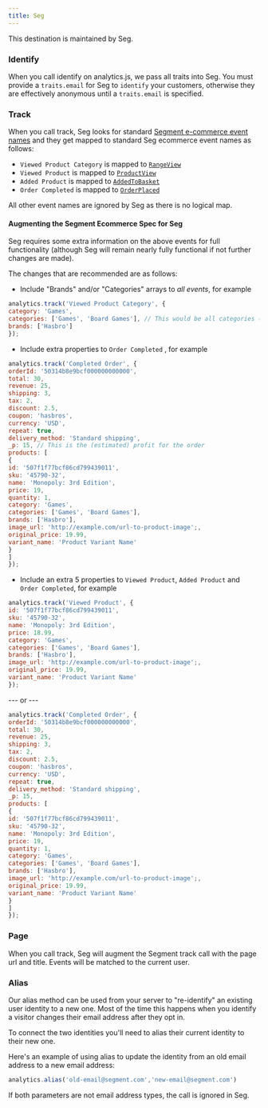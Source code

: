 ```yaml
---
title: Seg
---
```


This destination is maintained by Seg.

### Identify

When you call identify on analytics.js, we pass all traits into Seg. You must provide a `traits.email` for Seg to `identify` your customers, otherwise they are effectively anonymous until a `traits.email` is specified.

### Track

When you call track, Seg looks for standard [Segment e-commerce event names](/docs/spec/ecommerce/v2/) and they get mapped to standard Seg ecommerce event names as follows:

- `Viewed Product Category` is mapped to [`RangeView`](http://support.segapp.com/knowledge_base/topics/range-view-event)
- `Viewed Product` is mapped to [`ProductView`](http://support.segapp.com/knowledge_base/topics/product-view-event)
- `Added Product` is mapped to [`AddedToBasket`](http://support.segapp.com/knowledge_base/topics/added-to-basket-event)
- `Order Completed` is mapped to [`OrderPlaced`](http://support.segapp.com/knowledge_base/topics/order-placed-event)

All other event names are ignored by Seg as there is no logical map.

#### Augmenting the Segment Ecommerce Spec for Seg
Seg requires some extra information on the above events for full functionality (although Seg will remain nearly fully functional if not further changes are made).

The changes that are recommended are as follows:

- Include "Brands" and/or "Categories" arrays to *all events*, for example

```javascript
analytics.track('Viewed Product Category', {
category: 'Games',
categories: ['Games', 'Board Games'], // This would be all categories (and parent categories) that the product exists in
brands: ['Hasbro']
});
```

- Include extra properties to `Order Completed` , for example

```javascript
analytics.track('Completed Order', {
orderId: '50314b8e9bcf000000000000',
total: 30,
revenue: 25,
shipping: 3,
tax: 2,
discount: 2.5,
coupon: 'hasbros',
currency: 'USD',
repeat: true,
delivery_method: 'Standard shipping',
_p: 15, // This is the (estimated) profit for the order
products: [
{
id: '507f1f77bcf86cd799439011',
sku: '45790-32',
name: 'Monopoly: 3rd Edition',
price: 19,
quantity: 1,
category: 'Games',
categories: ['Games', 'Board Games'],
brands: ['Hasbro'],
image_url: 'http://example.com/url-to-product-image';,
original_price: 19.99,
variant_name: 'Product Variant Name'
}
]
});
```

- Include an extra 5 properties to `Viewed Product`, `Added Product` and `Order Completed`, for example

```javascript
analytics.track('Viewed Product', {
id: '507f1f77bcf86cd799439011',
sku: '45790-32',
name: 'Monopoly: 3rd Edition',
price: 18.99,
category: 'Games',
categories: ['Games', 'Board Games'],
brands: ['Hasbro'],
image_url: 'http://example.com/url-to-product-image';,
original_price: 19.99,
variant_name: 'Product Variant Name'
});
```
--- or ---
```Javascript
analytics.track('Completed Order', {
orderId: '50314b8e9bcf000000000000',
total: 30,
revenue: 25,
shipping: 3,
tax: 2,
discount: 2.5,
coupon: 'hasbros',
currency: 'USD',
repeat: true,
delivery_method: 'Standard shipping',
_p: 15,
products: [
{
id: '507f1f77bcf86cd799439011',
sku: '45790-32',
name: 'Monopoly: 3rd Edition',
price: 19,
quantity: 1,
category: 'Games',
categories: ['Games', 'Board Games'],
brands: ['Hasbro'],
image_url: 'http://example.com/url-to-product-image';,
original_price: 19.99,
variant_name: 'Product Variant Name'
}
]
});
```

### Page
When you call track, Seg will augment the Segment track call with the page url and title. Events will be matched to the current user.

### Alias
Our alias method can be used from your server to "re-identify" an existing user identity to a new one. Most of the time this happens when you identify a visitor changes their email address after they opt in.

To connect the two identities you'll need to alias their current identity to their new one.

Here's an example of using alias to update the identity from an old email address to a new email address:

```javascript
analytics.alias('old-email@segment.com','new-email@segment.com')
```

If both parameters are not email address types, the call is ignored in Seg.
